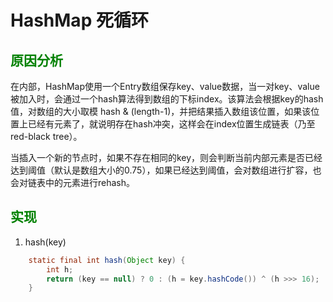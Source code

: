 # HashMap 死循环

## <font color="green">原因分析</font>

在内部，HashMap使用一个Entry数组保存key、value数据，当一对key、value被加入时，会通过一个hash算法得到数组的下标index。该算法会根据key的hash值，对数组的大小取模 hash & (length-1)，并把结果插入数组该位置，如果该位置上已经有元素了，就说明存在hash冲突，这样会在index位置生成链表（乃至red-black tree）。

当插入一个新的节点时，如果不存在相同的key，则会判断当前内部元素是否已经达到阈值（默认是数组大小的0.75），如果已经达到阈值，会对数组进行扩容，也会对链表中的元素进行rehash。

## <font color="green">实现</font>

1. hash(key)

```java
    static final int hash(Object key) {
        int h;
        return (key == null) ? 0 : (h = key.hashCode()) ^ (h >>> 16);
    }
```